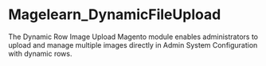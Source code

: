 # Magelearn_DynamicFileUpload
The Dynamic Row Image Upload Magento module enables administrators to upload and manage multiple images directly in Admin System Configuration with dynamic rows.
